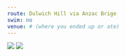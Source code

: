 ```yaml
---
route: Dulwich Hill via Anzac Brige
swim: no
venue: # (where you ended up or ate)
---
```


<!-- content goes here, uses markdown -->

<!-- images will automatically be shown, if put in images/ttt/. must match the date of the ride, in format YYYY-MM-DD. can be jpg or png -->

![](../images/ttt/2024-09-19.png)
![](../images/ttt/2024-09-19.jpg)
